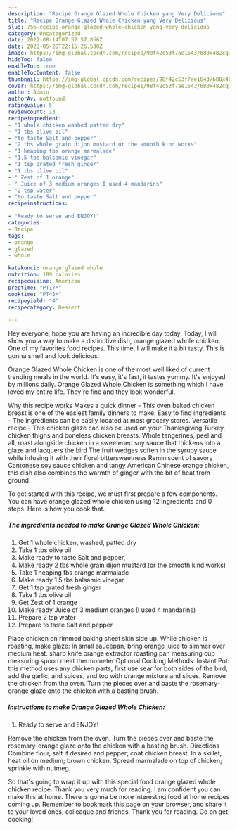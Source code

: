 ```yaml
---
description: "Recipe Orange Glazed Whole Chicken yang Very Delicious"
title: "Recipe Orange Glazed Whole Chicken yang Very Delicious"
slug: 756-recipe-orange-glazed-whole-chicken-yang-very-delicious
category: Uncategorized
date: 2022-08-14T07:57:57.856Z
date: 2023-05-28T22:15:26.530Z
image: https://img-global.cpcdn.com/recipes/98f42c53f7ae1643/680x482cq70/orange-glazed-whole-chicken-recipe-main-photo.jpg
hideToc: false
enableToc: true
enableTocContent: false
thumbnail: https://img-global.cpcdn.com/recipes/98f42c53f7ae1643/680x482cq70/orange-glazed-whole-chicken-recipe-main-photo.jpg
cover: https://img-global.cpcdn.com/recipes/98f42c53f7ae1643/680x482cq70/orange-glazed-whole-chicken-recipe-main-photo.jpg
author: Admin
authorAv: notfound
ratingvalue: 5
reviewcount: 13
recipeingredient:
- "1 whole chicken washed patted dry"
- "1 tbs olive oil"
- "to taste Salt and pepper"
- "2 tbs whole grain dijon mustard or the smooth kind works"
- "1 heaping tbs orange marmalade"
- "1.5 tbs balsamic vinegar"
- "1 tsp grated fresh ginger"
- "1 tbs olive oil"
- " Zest of 1 orange"
- " Juice of 3 medium oranges I used 4 mandarins"
- "2 tsp water"
- "to taste Salt and pepper"
recipeinstructions:

- "Ready to serve and ENJOY!"
categories:
- Recipe
tags:
- orange
- glazed
- whole

katakunci: orange glazed whole 
nutrition: 189 calories
recipecuisine: American
preptime: "PT17M"
cooktime: "PT45M"
recipeyield: "4"
recipecategory: Dessert

---
```



Hey everyone, hope you are having an incredible day today. Today, I will show you a way to make a distinctive dish, orange glazed whole chicken. One of my favorites food recipes. This time, I will make it a bit tasty. This is gonna smell and look delicious.

Orange Glazed Whole Chicken is one of the most well liked of current trending meals in the world. It's easy, it's fast, it tastes yummy. It's enjoyed by millions daily. Orange Glazed Whole Chicken is something which I have loved my entire life. They're fine and they look wonderful.

Why this recipe works Makes a quick dinner - This oven baked chicken breast is one of the easiest family dinners to make. Easy to find ingredients - The ingredients can be easily located at most grocery stores. Versatile recipe - This chicken glaze can also be used on your Thanksgiving Turkey, chicken thighs and boneless chicken breasts. Whole tangerines, peel and all, roast alongside chicken in a sweetened soy sauce that thickens into a glaze and lacquers the bird The fruit wedges soften in the syrupy sauce while infusing it with their floral bittersweetness Reminiscent of savory Cantonese soy sauce chicken and tangy American Chinese orange chicken, this dish also combines the warmth of ginger with the bit of heat from ground.


To get started with this recipe, we must first prepare a few components. You can have orange glazed whole chicken using 12 ingredients and 0 steps. Here is how you cook that.

<!--inarticleads1-->

##### The ingredients needed to make Orange Glazed Whole Chicken:

1. Get 1 whole chicken, washed, patted dry
1. Take 1 tbs olive oil
1. Make ready to taste Salt and pepper,
1. Make ready 2 tbs whole grain dijon mustard (or the smooth kind works)
1. Take 1 heaping tbs orange marmalade
1. Make ready 1.5 tbs balsamic vinegar
1. Get 1 tsp grated fresh ginger
1. Take 1 tbs olive oil
1. Get  Zest of 1 orange
1. Make ready  Juice of 3 medium oranges (I used 4 mandarins)
1. Prepare 2 tsp water
1. Prepare to taste Salt and pepper


Place chicken on rimmed baking sheet skin side up. While chicken is roasting, make glaze: In small saucepan, bring orange juice to simmer over medium heat. sharp knife orange extractor roasting pan measuring cup measuring spoon meat thermometer Optional Cooking Methods: Instant Pot: this method uses any chicken parts, first use sear for both sides of the bird, add the garlic, and spices, and top with orange mixture and slices. Remove the chicken from the oven. Turn the pieces over and baste the rosemary-orange glaze onto the chicken with a basting brush. 

<!--inarticleads2-->

##### Instructions to make Orange Glazed Whole Chicken:


1. Ready to serve and ENJOY!

Remove the chicken from the oven. Turn the pieces over and baste the rosemary-orange glaze onto the chicken with a basting brush. Directions Combine flour, salt if desired and pepper; coat chicken breast. In a skillet, heat oil on medium; brown chicken. Spread marmalade on top of chicken; sprinkle with nutmeg. 

So that's going to wrap it up with this special food orange glazed whole chicken recipe. Thank you very much for reading. I am confident you can make this at home. There is gonna be more interesting food at home recipes coming up. Remember to bookmark this page on your browser, and share it to your loved ones, colleague and friends. Thank you for reading. Go on get cooking!
